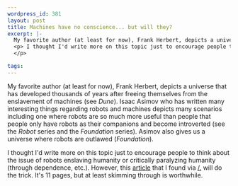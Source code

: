 ```yaml
--- 
wordpress_id: 381
layout: post
title: Machines have no conscience... but will they?
excerpt: |-
  My favorite author (at least for now), Frank Herbert, depicts a universe that has developed thousands of years after freeing themselves from the enslavement of machines (see <i>Dune</i>).  Isaac Asimov who has written many interesting things regarding robots and machines depicts many scenarios including one where robots are so much more useful than people that people only have robots as their companions and become introverted (see the <i>Robot</i> series and the <i>Foundation</i> series).  Asimov also gives us a universe where robots are outlawed (<i>Foundation</i>).
  <p> I thought I'd write more on this topic just to encourage people to think about the issue of robots enslaving humanity or critically paralyzing humanity (through dependence, etc.).  However, this <a href='http://www.wired.com/wired/archive/8.04/joy.html'>article</a> that I found via <a href='http://slashdot.org/'>/.</a> will do the trick.  It's 11 pages, but at least skimming through is worthwhile.
  </p>

tags: 
---
```


My favorite author (at least for now), Frank Herbert, depicts a universe that has developed thousands of years after freeing themselves from the enslavement of machines (see <i>Dune</i>).  Isaac Asimov who has written many interesting things regarding robots and machines depicts many scenarios including one where robots are so much more useful than people that people only have robots as their companions and become introverted (see the <i>Robot</i> series and the <i>Foundation</i> series).  Asimov also gives us a universe where robots are outlawed (<i>Foundation</i>).
<p> I thought I'd write more on this topic just to encourage people to think about the issue of robots enslaving humanity or critically paralyzing humanity (through dependence, etc.).  However, this <a href='http://www.wired.com/wired/archive/8.04/joy.html'>article</a> that I found via <a href='http://slashdot.org/'>/.</a> will do the trick.  It's 11 pages, but at least skimming through is worthwhile.
</p>
